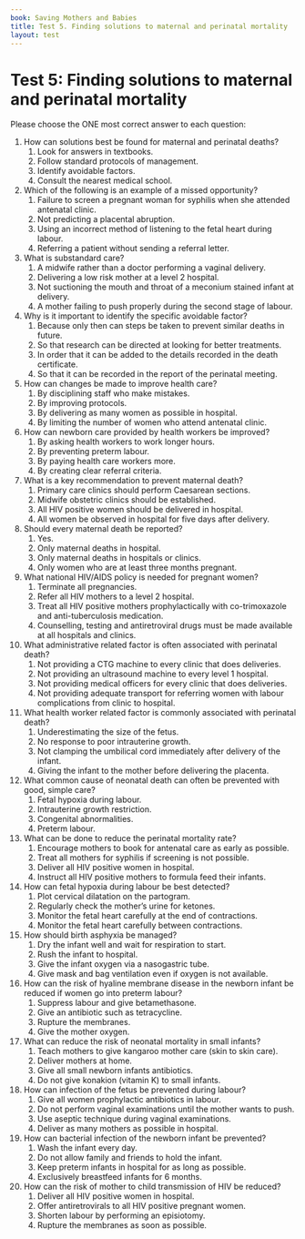 ```yaml
---
book: Saving Mothers and Babies
title: Test 5. Finding solutions to maternal and perinatal mortality
layout: test
---
```


# Test 5: Finding solutions to maternal and perinatal mortality

Please choose the ONE most correct answer to each question:

1.	How can solutions best be found for maternal and perinatal deaths?
	1.	Look for answers in textbooks.
	1.	Follow standard protocols of management.
	1.	Identify avoidable factors.
	1.	Consult the nearest medical school.
2.	Which of the following is an example of a missed opportunity?
	1.	Failure to screen a pregnant woman for syphilis when she attended antenatal clinic.
	1.	Not predicting a placental abruption.
	1.	Using an incorrect method of listening to the fetal heart during labour.
	1.	Referring a patient without sending a referral letter.
3.	What is substandard care?
	1.	A midwife rather than a doctor performing a vaginal delivery.
	1.	Delivering a low risk mother at a level 2 hospital.
	1.	Not suctioning the mouth and throat of a meconium stained infant at delivery.
	1.	A mother failing to push properly during the second stage of labour.
4.	Why is it important to identify the specific avoidable factor?
	1.	Because only then can steps be taken to prevent similar deaths in future.
	1.	So that research can be directed at looking for better treatments.
	1.	In order that it can be added to the details recorded in the death certificate.
	1.	So that it can be recorded in the report of the perinatal meeting.
5.	How can changes be made to improve health care?
	1.	By disciplining staff who make mistakes.
	1.	By improving protocols.
	1.	By delivering as many women as possible in hospital.
	1.	By limiting the number of women who attend antenatal clinic.
6.	How can newborn care provided by health workers be improved?
	1.	By asking health workers to work longer hours.
	1.	By preventing preterm labour.
	1.	By paying health care workers more.
	1.	By creating clear referral criteria.
7.	What is a key recommendation to prevent maternal death?
	1.	Primary care clinics should perform Caesarean sections.
	1.	Midwife obstetric clinics should be established.
	1.	All HIV positive women should be delivered in hospital.
	1.	All women be observed in hospital for five days after delivery.
8.	Should every maternal death be reported?
	1.	Yes.
	1.	Only maternal deaths in hospital.
	1.	Only maternal deaths in hospitals or clinics.
	1.	Only women who are at least three months pregnant.
9.	What national HIV/AIDS policy is needed for pregnant women?
	1.	Terminate all pregnancies.
	1.	Refer all HIV mothers to a level 2 hospital.
	1.	Treat all HIV positive mothers prophylactically with co-trimoxazole and anti-tuberculosis medication.
	1.	Counselling, testing and antiretroviral drugs must be made available at all hospitals and clinics.
10.	What administrative related factor is often associated with perinatal death?
	1.	Not providing a CTG machine to every clinic that does deliveries.
	1.	Not providing an ultrasound machine to every level 1 hospital.
	1.	Not providing medical officers for every clinic that does deliveries.
	1.	Not providing adequate transport for referring women with labour complications from clinic to hospital.
11.	What health worker related factor is commonly associated with perinatal death?
	1.	Underestimating the size of the fetus.
	1.	No response to poor intrauterine growth.
	1.	Not clamping the umbilical cord immediately after delivery of the infant.
	1.	Giving the infant to the mother before delivering the placenta.
12.	What common cause of neonatal death can often be prevented with good, simple care?
	1.	Fetal hypoxia during labour.
	1.	Intrauterine growth restriction.
	1.	Congenital abnormalities.
	1.	Preterm labour.
13.	What can be done to reduce the perinatal mortality rate?
	1.	Encourage mothers to book for antenatal care as early as possible.
	1.	Treat all mothers for syphilis if screening is not possible.
	1.	Deliver all HIV positive women in hospital.
	1.	Instruct all HIV positive mothers to formula feed their infants.
14.	How can fetal hypoxia during labour be best detected?
	1.	Plot cervical dilatation on the partogram.
	1.	Regularly check the mother’s urine for ketones.
	1.	Monitor the fetal heart carefully at the end of contractions.
	1.	Monitor the fetal heart carefully between contractions.
15.	How should birth asphyxia be managed?
	1.	Dry the infant well and wait for respiration to start.
	1.	Rush the infant to hospital.
	1.	Give the infant oxygen via a nasogastric tube.
	1.	Give mask and bag ventilation even if oxygen is not available.
16.	How can the risk of hyaline membrane disease in the newborn infant be reduced if women go into preterm labour?
	1.	Suppress labour and give betamethasone.
	1.	Give an antibiotic such as tetracycline.
	1.	Rupture the membranes.
	1.	Give the mother oxygen.
17.	What can reduce the risk of neonatal mortality in small infants?
	1.	Teach mothers to give kangaroo mother care (skin to skin care).
	1.	Deliver mothers at home.
	1.	Give all small newborn infants antibiotics.
	1.	Do not give konakion (vitamin K) to small infants.
18.	How can infection of the fetus be prevented during labour?
	1.	Give all women prophylactic antibiotics in labour.
	1.	Do not perform vaginal examinations until the mother wants to push.
	1.	Use aseptic technique during vaginal examinations.
	1.	Deliver as many mothers as possible in hospital.
19.	How can bacterial infection of the newborn infant be prevented?
	1.	Wash the infant every day.
	1.	Do not allow family and friends to hold the infant.
	1.	Keep preterm infants in hospital for as long as possible.
	1.	Exclusively breastfeed infants for 6 months.
20.	How can the risk of mother to child transmission of HIV be reduced?
	1.	Deliver all HIV positive women in hospital.
	1.	Offer antiretrovirals to all HIV positive pregnant women.
	1.	Shorten labour by performing an episiotomy.
	1.	Rupture the membranes as soon as possible.